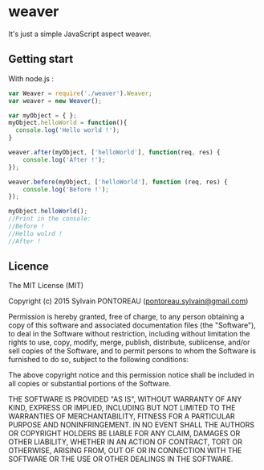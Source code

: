 weaver
=======
It's just a simple JavaScript aspect weaver.



## Getting start

With node.js :

```js
var Weaver = require('./weaver').Weaver;
var weaver = new Weaver();

var myObject = { };
myObject.helloWorld = function(){
  console.log('Hello world !');
}

weaver.after(myObject, ['helloWorld'], function(req, res) {
    console.log('After !');
});

weaver.before(myObject, ['helloWorld'], function (req, res) {
    console.log('Before !');
});

myObject.helloWorld(); 
//Print in the console:
//Before !
//Hello wolrd !
//After !
```



## Licence

The MIT License (MIT)

Copyright (c) 2015 Sylvain PONTOREAU (pontoreau.sylvain@gmail.com)

Permission is hereby granted, free of charge, to any person obtaining a copy of
this software and associated documentation files (the "Software"), to deal in
the Software without restriction, including without limitation the rights to
use, copy, modify, merge, publish, distribute, sublicense, and/or sell copies of
the Software, and to permit persons to whom the Software is furnished to do so,
subject to the following conditions:

The above copyright notice and this permission notice shall be included in all
copies or substantial portions of the Software.

THE SOFTWARE IS PROVIDED "AS IS", WITHOUT WARRANTY OF ANY KIND, EXPRESS OR
IMPLIED, INCLUDING BUT NOT LIMITED TO THE WARRANTIES OF MERCHANTABILITY, FITNESS
FOR A PARTICULAR PURPOSE AND NONINFRINGEMENT. IN NO EVENT SHALL THE AUTHORS OR
COPYRIGHT HOLDERS BE LIABLE FOR ANY CLAIM, DAMAGES OR OTHER LIABILITY, WHETHER
IN AN ACTION OF CONTRACT, TORT OR OTHERWISE, ARISING FROM, OUT OF OR IN
CONNECTION WITH THE SOFTWARE OR THE USE OR OTHER DEALINGS IN THE SOFTWARE.
